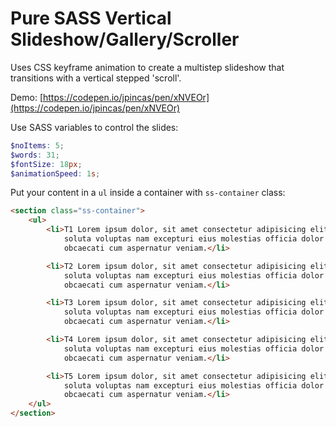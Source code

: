 # Pure SASS Vertical Slideshow/Gallery/Scroller

Uses CSS keyframe animation to create a multistep slideshow that transitions with a vertical stepped 'scroll'.

Demo: [https://codepen.io/jpincas/pen/xNVEOr](https://codepen.io/jpincas/pen/xNVEOr)

Use SASS variables to control the slides:

```scss
$noItems: 5;
$words: 31;
$fontSize: 18px;
$animationSpeed: 1s;
```

Put your content in a `ul` inside a container with `ss-container` class:

```html
<section class="ss-container">
    <ul>
        <li>T1 Lorem ipsum dolor, sit amet consectetur adipisicing elit. Ratione, voluptate, error ea voluptates
            soluta voluptas nam excepturi eius molestias officia dolor nobis adipisci temporibus eos laudantium
            obcaecati cum aspernatur veniam.</li>

        <li>T2 Lorem ipsum dolor, sit amet consectetur adipisicing elit. Ratione, voluptate, error ea voluptates
            soluta voluptas nam excepturi eius molestias officia dolor nobis adipisci temporibus eos laudantium
            obcaecati cum aspernatur veniam.</li>

        <li>T3 Lorem ipsum dolor, sit amet consectetur adipisicing elit. Ratione, voluptate, error ea voluptates
            soluta voluptas nam excepturi eius molestias officia dolor nobis adipisci temporibus eos laudantium
            obcaecati cum aspernatur veniam.</li>

        <li>T4 Lorem ipsum dolor, sit amet consectetur adipisicing elit. Ratione, voluptate, error ea voluptates
            soluta voluptas nam excepturi eius molestias officia dolor nobis adipisci temporibus eos laudantium
            obcaecati cum aspernatur veniam.</li>

        <li>T5 Lorem ipsum dolor, sit amet consectetur adipisicing elit. Ratione, voluptate, error ea voluptates
            soluta voluptas nam excepturi eius molestias officia dolor nobis adipisci temporibus eos laudantium
            obcaecati cum aspernatur veniam.</li>
    </ul>
</section>
```

